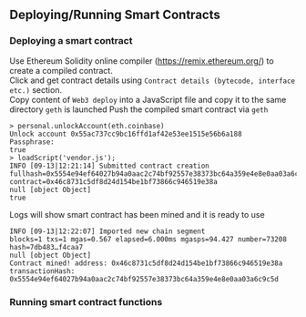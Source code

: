 
## Deploying/Running Smart Contracts

### Deploying a smart contract
Use Ethereum Solidity online compiler (https://remix.ethereum.org/) to create a compiled contract.  
Click and get contract details using ```Contract details (bytecode, interface etc.)``` section.  
Copy content of ```Web3 deploy``` into a JavaScript file and copy it to the same directory ```geth``` is launched
Push the compiled smart contract via ```geth```
```
> personal.unlockAccount(eth.coinbase)
Unlock account 0x55ac737cc9bc16ffd1af42e53ee1515e56b6a188
Passphrase: 
true
> loadScript('vendor.js');
INFO [09-13|12:21:14] Submitted contract creation              fullhash=0x5554e94ef64027b94a0aac2c74bf92557e38373bc64a359e4e8e0aa03a6c9c5d contract=0x46c8731c5df8d24d154be1bf73866c946519e38a
null [object Object]
true
```

Logs will show smart contract has been mined and it is ready to use
```
INFO [09-13|12:22:07] Imported new chain segment               blocks=1 txs=1 mgas=0.567 elapsed=6.000ms mgasps=94.427 number=73208 hash=7db483…f4caa7
null [object Object]
Contract mined! address: 0x46c8731c5df8d24d154be1bf73866c946519e38a transactionHash: 0x5554e94ef64027b94a0aac2c74bf92557e38373bc64a359e4e8e0aa03a6c9c5d
```

### Running smart contract functions
